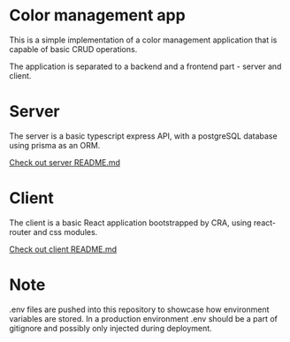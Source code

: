# Color management app

This is a simple implementation of a color management application that is capable of basic CRUD operations.

The application is separated to a backend and a frontend part - server and client.

# Server

The server is a basic typescript express API, with a postgreSQL database using prisma as an ORM.

[Check out server README.md](server/README.md)

# Client

The client is a basic React application bootstrapped by CRA, using react-router and css modules.

[Check out client README.md](client/README.md)

# Note

.env files are pushed into this repository to showcase how environment variables are stored. In a production environment .env should be a part of gitignore and possibly only injected during deployment.